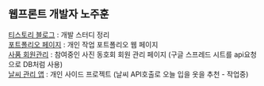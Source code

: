 ## 웹프론트 개발자 노주훈   
[티스토리 블로그](https://non-traditional-developer.tistory.com/)
: 개발 스터디 정리   
[포트폴리오 페이지](https://rohjoohoon.github.io/project/portfolio/)
: 개인 작업 포트폴리오 웹 페이지   
[사품 회원관리](https://rohjoohoon.github.io/project/sapum/)
: 참여중인 사진 동호회 회원 관리 페이지  (구글 스프레드 시트를 api요청으로 DB처럼 사용)   
[날씨 관리 앱](https://rohjoohoon.github.io/project/weather/)
: 개인 사이드 프로젝트 (날씨 API호출로 오늘 입을 옷을 추천 - 작업중)   
